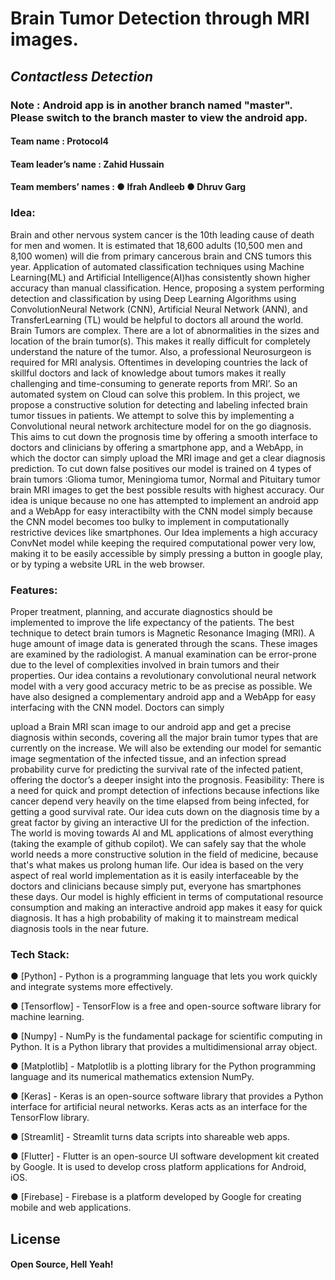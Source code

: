 # Brain Tumor Detection through MRI images.
## _Contactless Detection_

### Note : Android app is in another branch named "master". Please switch to the branch master to view the android app.


#### Team name : Protocol4
#### Team leader’s name : Zahid Hussain
#### Team members’ names : ● Ifrah Andleeb  ● Dhruv Garg


### Idea:
Brain and other nervous system cancer is the 10th leading cause of death for men and
women. It is estimated that 18,600 adults (10,500 men and 8,100 women) will die from
primary cancerous brain and CNS tumors this year.
Application of automated classification techniques using Machine Learning(ML) and Artificial
Intelligence(AI)has consistently shown higher accuracy than manual classification. Hence,
proposing a system performing detection and classification by using Deep Learning
Algorithms using ConvolutionNeural Network (CNN), Artificial Neural Network (ANN), and
TransferLearning (TL) would be helpful to doctors all around the world.
Brain Tumors are complex. There are a lot of abnormalities in the sizes and location of the
brain tumor(s). This makes it really difficult for completely understand the nature of the
tumor. Also, a professional Neurosurgeon is required for MRI analysis. Oftentimes in
developing countries the lack of skillful doctors and lack of knowledge about tumors makes it
really challenging and time-consuming to generate reports from MRI’. So an automated
system on Cloud can solve this problem.
In this project, we propose a constructive solution for detecting and labeling infected brain
tumor tissues in patients. We attempt to solve this by implementing a Convolutional neural
network architecture model for on the go diagnosis. This aims to cut down the prognosis
time by offering a smooth interface to doctors and clinicians by offering a smartphone app,
and a WebApp, in which the doctor can simply upload the MRI image and get a clear
diagnosis prediction. To cut down false positives our model is trained on 4 types of brain
tumors :Glioma tumor, Meningioma tumor, Normal and Pituitary tumor brain MRI images to
get the best possible results with highest accuracy.
Our idea is unique because no one has attempted to implement an android app and a
WebApp for easy interactibilty with the CNN model simply because the CNN model becomes
too bulky to implement in computationally restrictive devices like smartphones.
Our Idea implements a high accuracy ConvNet model while keeping the required
computational power very low, making it to be easily accessible by simply pressing a button
in google play, or by typing a website URL in the web browser.


### Features:
Proper treatment, planning, and accurate diagnostics should be implemented to improve the
life expectancy of the patients. The best technique to detect brain tumors is Magnetic
Resonance Imaging (MRI). A huge amount of image data is generated through the scans.
These images are examined by the radiologist. A manual examination can be error-prone
due to the level of complexities involved in brain tumors and their properties.
Our idea contains a revolutionary convolutional neural network model with a very good
accuracy metric to be as precise as possible. We have also designed a complementary
android app and a WebApp for easy interfacing with the CNN model. Doctors can simply

upload a Brain MRI scan image to our android app and get a precise diagnosis within
seconds, covering all the major brain tumor types that are currently on the increase.
We will also be extending our model for semantic image segmentation of the infected tissue,
and an infection spread probability curve for predicting the survival rate of the infected
patient, offering the doctor’s a deeper insight into the prognosis.
Feasibility:
There is a need for quick and prompt detection of infections because infections like cancer
depend very heavily on the time elapsed from being infected, for getting a good survival rate.
Our idea cuts down on the diagnosis time by a great factor by giving an interactive UI for the
prediction of the infection.
The world is moving towards AI and ML applications of almost everything (taking the
example of github copilot). We can safely say that the whole world needs a more
constructive solution in the field of medicine, because that's what makes us prolong human
life.
Our idea is based on the very aspect of real world implementation as it is easily interfaceable
by the doctors and clinicians because simply put, everyone has smartphones these days.
Our model is highly efficient in terms of computational resource consumption and making an
interactive android app makes it easy for quick diagnosis. It has a high probability of making
it to mainstream medical diagnosis tools in the near future.


### Tech Stack:
● [Python] - Python is a programming language that lets you work quickly and
integrate systems more effectively.

● [Tensorflow] - TensorFlow is a free and open-source software library for machine
learning.

● [Numpy] - NumPy is the fundamental package for scientific computing in Python. It is
a Python library that provides a multidimensional array object.

● [Matplotlib] - Matplotlib is a plotting library for the Python programming language
and its numerical mathematics extension NumPy.

● [Keras] - Keras is an open-source software library that provides a Python interface
for artificial neural networks. Keras acts as an interface for the TensorFlow library.

● [Streamlit] - Streamlit turns data scripts into shareable web apps.

● [Flutter] - Flutter is an open-source UI software development kit created by Google.
It is used to develop cross platform applications for Android, iOS.

● [Firebase] - Firebase is a platform developed by Google for creating mobile and web
applications.



## License


#### Open Source, Hell Yeah!
